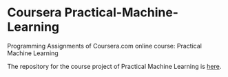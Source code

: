 Coursera Practical-Machine-Learning
===================================

Programming Assignments of Coursera.com online course: Practical Machine Learning

The repository for the course project of Practical Machine Learning is [here](https://github.com/Jskywalkergh/Practical-machine-learning/blob/master/report.html).  

